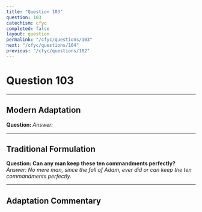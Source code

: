 ```yaml
---
title: "Question 103"
question: 103
catechism: cfyc
completed: false
layout: question
permalink: "/cfyc/questions/103"
next: "/cfyc/questions/104"
previous: "/cfyc/questions/102"
---
```

# Question 103
---
## Modern Adaptation
<strong>
    Question:
</strong>

<em>
    Answer:
</em>

---
## Traditional Formulation
<strong>
    Question: Can any man keep these ten commandments perfectly?
</strong>

<em>
    Answer: No mere man, since the fall of Adam, ever did or can keep the ten commandments perfectly.
</em>

---
## Adaptation Commentary
